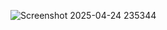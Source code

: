 
 
![Screenshot 2025-04-24 235344](https://github.com/user-attachments/assets/9570a791-6714-4fc2-aa4b-26d9f46e03a1)

